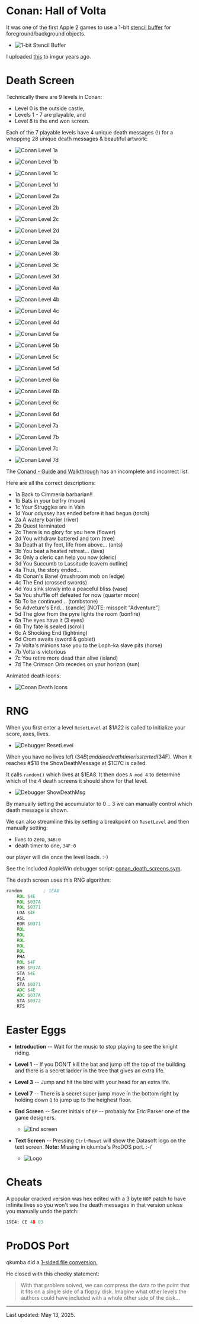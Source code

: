 # Conan: Hall of Volta

It was one of the first Apple 2 games to use a 1-bit [stencil buffer](https://en.wikipedia.org/wiki/Stencil_buffer) for foreground/background objects.

* ![1-bit Stencil Buffer](pics/conan_hgr_and_stencil.png)

I uploaded [this](https://i.imgur.com/5ZtUmBh.png) to imgur years ago.

# Death Screen

Technically there are 9 levels in Conan:

* Level 0 is the outside castle,
* Levels 1 - 7 are playable, and
* Level 8 is the end won screen.

Each of the 7 playable levels have 4 unique death messages (!) for a whopping 28 unique death messages & beautiful artwork:

* ![Conan Level 1a](pics/conan_death_10.png)
* ![Conan Level 1b](pics/conan_death_11.png)
* ![Conan Level 1c](pics/conan_death_12.png)
* ![Conan Level 1d](pics/conan_death_13.png)

* ![Conan Level 2a](pics/conan_death_20.png)
* ![Conan Level 2b](pics/conan_death_21.png)
* ![Conan Level 2c](pics/conan_death_22.png)
* ![Conan Level 2d](pics/conan_death_23.png)

* ![Conan Level 3a](pics/conan_death_30.png)
* ![Conan Level 3b](pics/conan_death_31.png)
* ![Conan Level 3c](pics/conan_death_32.png)
* ![Conan Level 3d](pics/conan_death_33.png)

* ![Conan Level 4a](pics/conan_death_40.png)
* ![Conan Level 4b](pics/conan_death_41.png)
* ![Conan Level 4c](pics/conan_death_42.png)
* ![Conan Level 4d](pics/conan_death_43.png)

* ![Conan Level 5a](pics/conan_death_50.png)
* ![Conan Level 5b](pics/conan_death_51.png)
* ![Conan Level 5c](pics/conan_death_52.png)
* ![Conan Level 5d](pics/conan_death_53.png)

* ![Conan Level 6a](pics/conan_death_60.png)
* ![Conan Level 6b](pics/conan_death_61.png)
* ![Conan Level 6c](pics/conan_death_62.png)
* ![Conan Level 6d](pics/conan_death_63.png)

* ![Conan Level 7a](pics/conan_death_70.png)
* ![Conan Level 7b](pics/conan_death_71.png)
* ![Conan Level 7c](pics/conan_death_72.png)
* ![Conan Level 7d](pics/conan_death_73.png)

The [Conand - Guide and Walkthrough](https://gamefaqs.gamespot.com/appleii/577826-conan/faqs/7804) has an incomplete and incorrect list.

Here are all the correct descriptions:

* 1a  Back to Cimmeria barbarian!!
* 1b  Bats in your belfry (moon)
* 1c  Your Struggles are in Vain
* 1d  Your odyssey has ended before it had begun (torch)
* 2a  A watery barrier (river)
* 2b  Quest terminated
* 2c  There is no glory for you here (flower)
* 2d  You withdraw battered and torn (tree)
* 3a  Death at thy feet, life from above... (ants)
* 3b  You beat a heated retreat... (lava)
* 3c  Only a cleric can help you now (cleric)
* 3d  You Succumb to Lassitude (cavern outline)
* 4a  Thus, the story ended...
* 4b  Conan's Bane! (mushroom mob on ledge)
* 4c  The End (crossed swords)
* 4d  You sink slowly into a peaceful bliss (vase)
* 5a  You shuffle off defeated for now (quarter moon)
* 5b  To be continued... (tombstone)
* 5c  Adveture's End... (candle) [NOTE: misspelt "Adventure"]
* 5d  The glow from the pyre lights the room (bonfire)
* 6a  The eyes have it (3 eyes)
* 6b  Thy fate is sealed (scroll)
* 6c  A Shocking End (lightning)
* 6d  Crom awaits (sword & goblet)
* 7a  Volta's minions take you to the Loph-ka slave pits (horse)
* 7b  Volta is victorious
* 7c  You retire more dead than alive (island)
* 7d  The Crimson Orb recedes on your horizon (sun)

Animated death icons:

* ![Conan Death Icons](pics/conan_death_icons_animated.gif)

# RNG

When you first enter a level `ResetLevel` at $1A22 is called to initialize your score, axes, lives.

* ![Debugger ResetLevel](pics/debugger_resetlevel.png)

When you have no lives left ($34B) and die a death timer is started ($34F).  When it reaches #$18 the ShowDeathMessage at $1C7C is called.

It calls `random()` which lives at $1EA8.  It then does `A mod 4` to determine which of the 4 death screens it should show for that level.

* ![Debugger ShowDeathMsg](pics/debugger_showdeathmessage.png)

By manually setting the accumulator to 0 .. 3 we can manually control which death message is shown.

We can also streamline this by setting a breakpoint on `ResetLevel` and then manually setting:

* lives to zero, `34B:0`
* death timer to one, `34F:0`

our player will die once the level loads. :-)

See the included AppleWin debugger script: [conan_death_screens.sym](conan_death_screens.sym).

The death screen uses this RNG algorithm:

```asm
random        ; 1EA8
    ROL $4E
    ROL $037A
    ROL $0371
    LDA $4E
    ASL
    EOR $0371
    ROL
    ROL
    ROL
    ROL
    ROL
    PHA
    ROL $4F
    EOR $037A
    STA $4E
    PLA
    STA $0371
    ADC $4E
    ADC $037A
    STA $0372
    RTS
```


# Easter Eggs

* **Introduction** -- Wait for the music to stop playing to see the knight riding.

* **Level 1** -- If you DON'T kill the bat and jump off the top of the building and there is a secret ladder in the tree that gives an extra life.

* **Level 3** -- Jump and hit the bird with your head for an extra life.

* **Level 7** -- There is a secret super jump move in the bottom right by holding down `Q` to jump up to the heighest floor.

* **End Screen** -- Secret initials of `EP` -- probably for Eric Parker one of the game designers.

  * ![End screen](pics/conan_win.png)

* **Text Screen** -- Pressing `Ctrl`-`Reset` will show the Datasoft logo on the text screen. **Note:** Missing in qkumba's ProDOS port. :-/

  * ![Logo](pics/conan_easter_egg_text_screen.png)

# Cheats

A popular cracked version was hex edited with a 3 byte `NOP` patch to have infinite lives so you won't see the death messages in that version unless you manually undo the patch:

```asm
19E4: CE 4B 03
```

# ProDOS Port

qkumba did a [1-sided file conversion.](http://pferrie.epizy.com/misc/lowlevel16.htm?i=1)

He closed with this cheeky statement:

> With that problem solved, we can compress the data to the point that it fits on a single side of a floppy disk. Imagine what other levels the authors could have included with a whole other side of the disk...

---

Last updated: May 13, 2025.

